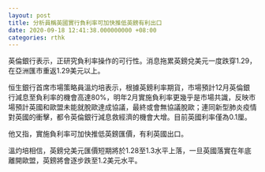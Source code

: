 ```yaml
---
layout: post
title: 分析員稱英國實行負利率可加快推低英鎊有利出口
date: 2020-09-18 12:41:38.000000000 +08:00
categories: rthk
---
```


英倫銀行表示，正研究負利率操作的可行性。消息拖累英鎊兌美元一度跌穿1.29，在亞洲匯市重返1.29美元以上。

恒生銀行首席市場策略員溫灼培表示，根據英鎊利率期貨，市場預計12月英倫銀行減息至負利率的機會高達80%，明年2月實施負利率更幾乎是市場共識，反映市場預計英國和歐盟未能就脫歐達成協議，最終或會無協議脫歐；連同新型肺炎疫情對英國的衝擊，都令英倫銀行減息救經濟的機會大增。目前英國利率僅為0.1厘。

他又指，實施負利率可加快推低英鎊匯價，有利英國出口。

溫灼培相信，英鎊兌美元匯價短期將於1.28至1.3水平上落，一旦英國落實在年底離開歐盟，英鎊將會逐步跌至1.2美元水平。

